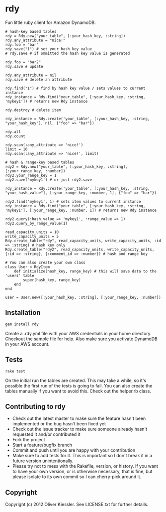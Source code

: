 # rdy

Fun little ruby client for Amazon DynamoDB.

    # hash-key based tables
    rdy = Rdy.new("your_table", [:your_hash_key, :string])
    rdy.any_attribute = "nice!"
    rdy.foo = "bar"
    rdy.save("1") # set your hash key value
    # rdy.save # if ommitted the hash key value is generated

    rdy.foo = "bar2"
    rdy.save # update
    
    rdy.any_attribute = nil
    rdy.save # delete an attribute
    
    rdy.find("1") # find by hash key value / sets values to current instance
    rdy_instance = Rdy.find("your_table", [:your_hash_key, :string, 'mykey1']) # returns new Rdy instance

    rdy.destroy # delete item

    rdy_instance = Rdy.create('your_table', [:your_hash_key, :string, "your_hash_key"], nil, {"foo" => "bar"})

    rdy.all
    rdy.count

    rdy.scan(:any_attribute => 'nice!')
    limit = 10
    rdy.scan(:any_attribute => 'nice!', limit)

    # hash & range-key based tables
    rdy2 = Rdy.new("your_table", [:your_hash_key, :string], [:your_range_key, :number])
    rdy2.your_range_key = 1
    rdy2.save('mykey1') # or just rdy2.save

    rdy_instance = Rdy.create('your_table', [:your_hash_key, :string, "your_hash_value"], [:your_range_key, :number, 1], {"foo" => "bar"})

    rdy2.find('mykey1', 1) # sets item values to current instance
    rdy_instance = Rdy.find("your_table", [:your_hash_key, :string, 'mykey1'], [:your_range_key, :number, 1]) # returns new Rdy instance

    rdy2.query(:hash_value => 'mykey1', :range_value => 1)
    rdy2.query_by_range_value(1)

    read_capacity_units = 10
    write_capacity_units = 5
    Rdy.create_table("rdy", read_capacity_units, write_capacity_units, :id => :string) # hash key only
    Rdy.create_table("rdy2", read_capacity_units, write_capacity_units, {:id => :string}, {:comment_id => :number}) # hash and range key

    # You can also create your own class
    class User < RdyItem
        def initialize(hash_key, range_key) # this will save data to the 'users' table
            super(hash_key, range_key)
        end
    end

    user = User.new([:your_hash_key, :string], [:your_range_key, :number])
    
## Installation

    gem install rdy
    
Create a .rdy.yml file with your AWS credentials in your home directory. Checkout the sample file for help. Also make sure you activate DynamoDB in your AWS account.

## Tests

    rake test
    
On the initial run the tables are created. This may take a while, so it's possible the first run of the tests is going to fail. You can also create the tables manually if you want to avoid this. Check out the helper.rb class.

## Contributing to rdy
 
* Check out the latest master to make sure the feature hasn't been implemented or the bug hasn't been fixed yet
* Check out the issue tracker to make sure someone already hasn't requested it and/or contributed it
* Fork the project
* Start a feature/bugfix branch
* Commit and push until you are happy with your contribution
* Make sure to add tests for it. This is important so I don't break it in a future version unintentionally.
* Please try not to mess with the Rakefile, version, or history. If you want to have your own version, or is otherwise necessary, that is fine, but please isolate to its own commit so I can cherry-pick around it.

## Copyright

Copyright (c) 2012 Oliver Kiessler. See LICENSE.txt for
further details.

